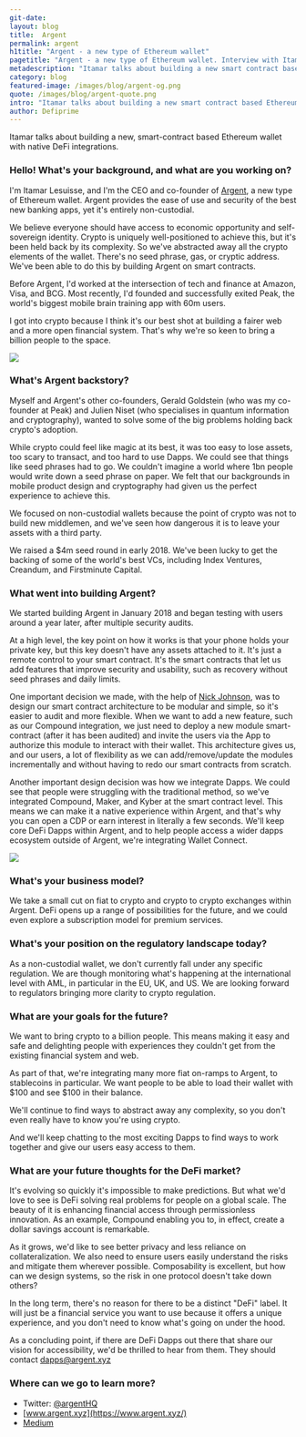 ```yaml
---
git-date:
layout: blog
title:  Argent
permalink: argent
h1title: "Argent - a new type of Ethereum wallet"
pagetitle: "Argent - a new type of Ethereum wallet. Interview with Itamar Lesuisse, CEO of Argent"
metadescription: "Itamar talks about building a new smart contract based Ethereum wallet with native DeFi integrations."
category: blog
featured-image: /images/blog/argent-og.png
quote: /images/blog/argent-quote.png
intro: "Itamar talks about building a new smart contract based Ethereum wallet with native DeFi integrations."
author: Defiprime
---
```

Itamar talks about building a new, smart-contract based Ethereum wallet with native DeFi integrations.

### Hello! What's your background, and what are you working on?

I'm Itamar Lesuisse, and I'm the CEO and co-founder of [Argent](https://www.argent.xyz/), a new type of Ethereum wallet. Argent provides the ease of use and security of the best new banking apps, yet it's entirely non-custodial.

We believe everyone should have access to economic opportunity and self-sovereign identity. Crypto is uniquely well-positioned to achieve this, but it's been held back by its complexity. So we've abstracted away all the crypto elements of the wallet. There's no seed phrase, gas, or cryptic address. We've been able to do this by building Argent on smart contracts.

Before Argent, I'd worked at the intersection of tech and finance at Amazon, Visa, and BCG. Most recently, I'd founded and successfully exited Peak, the world's biggest mobile brain training app with 60m users.

I got into crypto because I think it's our best shot at building a fairer web and a more open financial system. That's why we're so keen to bring a billion people to the space.

![](/images/blog/argent1.gif)

### What's Argent backstory?

Myself and Argent's other co-founders, Gerald Goldstein (who was my co-founder at Peak) and Julien Niset (who specialises in quantum information and cryptography), wanted to solve some of the big problems holding back crypto's adoption.

While crypto could feel like magic at its best, it was too easy to lose assets, too scary to transact, and too hard to use Dapps. We could see that things like seed phrases had to go. We couldn't imagine a world where 1bn people would write down a seed phrase on paper. We felt that our backgrounds in mobile product design and cryptography had given us the perfect experience to achieve this.

We focused on non-custodial wallets because the point of crypto was not to build new middlemen, and we've seen how dangerous it is to leave your assets with a third party.

We raised a $4m seed round in early 2018. We've been lucky to get the backing of some of the world's best VCs, including Index Ventures, Creandum, and Firstminute Capital.

### What went into building Argent?

We started building Argent in January 2018 and began testing with users around a year later, after multiple security audits.

At a high level, the key point on how it works is that your phone holds your private key, but this key doesn't have any assets attached to it. It's just a remote control to your smart contract. It's the smart contracts that let us add features that improve security and usability, such as recovery without seed phrases and daily limits.

One important decision we made, with the help of [Nick Johnson](https://twitter.com/nicksdjohnson), was to design our smart contract architecture to be modular and simple, so it's easier to audit and more flexible. When we want to add a new feature, such as our Compound integration, we just need to deploy a new module smart-contract (after it has been audited) and invite the users via the App to authorize this module to interact with their wallet. This architecture gives us, and our users, a lot of flexibility as we can add/remove/update the modules incrementally and without having to redo our smart contracts from scratch.

Another important design decision was how we integrate Dapps. We could see that people were struggling with the traditional method, so we've integrated Compound, Maker, and Kyber at the smart contract level. This means we can make it a native experience within Argent, and that's why you can open a CDP or earn interest in literally a few seconds. We'll keep core DeFi Dapps within Argent, and to help people access a wider dapps ecosystem outside of Argent, we're integrating Wallet Connect.

![](/images/blog/argent3.gif)

### What's your business model?

We take a small cut on fiat to crypto and crypto to crypto exchanges within Argent. DeFi opens up a range of possibilities for the future, and we could even explore a subscription model for premium services.

### What's your position on the regulatory landscape today?

As a non-custodial wallet, we don't currently fall under any specific regulation. We are though monitoring what's happening at the international level with AML, in particular in the EU, UK, and US. We are looking forward to regulators bringing more clarity to crypto regulation.

### What are your goals for the future?


We want to bring crypto to a billion people. This means making it easy and safe and delighting people with experiences they couldn't get from the existing financial system and web.

As part of that, we're integrating many more fiat on-ramps to Argent, to stablecoins in particular. We want people to be able to load their wallet with $100 and see $100 in their balance.

We'll continue to find ways to abstract away any complexity, so you don't even really have to know you're using crypto.

And we'll keep chatting to the most exciting Dapps to find ways to work together and give our users easy access to them.

### What are your future thoughts for the DeFi market?

It's evolving so quickly it's impossible to make predictions. But what we'd love to see is DeFi solving real problems for people on a global scale. The beauty of it is enhancing financial access through permissionless innovation. As an example, Compound enabling you to, in effect, create a dollar savings account is remarkable.

As it grows, we'd like to see better privacy and less reliance on collateralization. We also need to ensure users easily understand the risks and mitigate them wherever possible. Composability is excellent, but how can we design systems, so the risk in one protocol doesn't take down others?

In the long term, there's no reason for there to be a distinct "DeFi" label. It will just be a financial service you want to use because it offers a unique experience, and you don't need to know what's going on under the hood.

As a concluding point, if there are DeFi Dapps out there that share our vision for accessibility, we'd be thrilled to hear from them. They should contact dapps@argent.xyz

### Where can we go to learn more?

- Twitter: [@argentHQ](https://twitter.com/argentHQ)
- [www.argent.xyz](https://www.argent.xyz/)
- [Medium](https://medium.com/argenthq)
